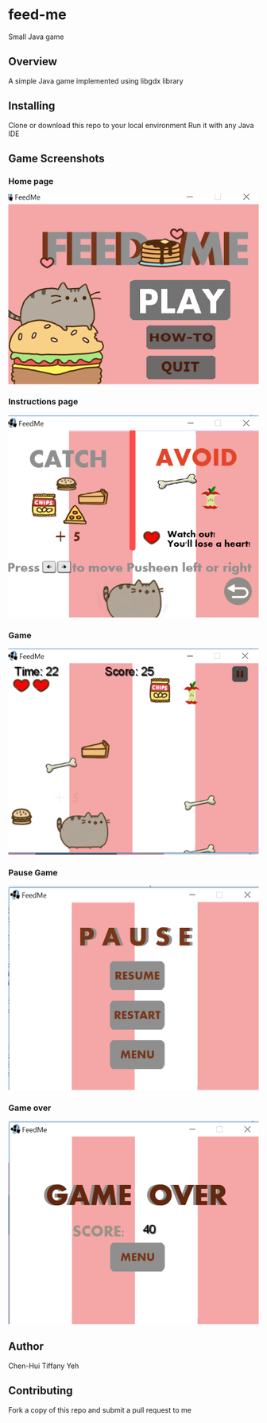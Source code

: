 # feed-me
Small Java game

## Overview
A simple Java game implemented using libgdx library

## Installing
Clone or download this repo to your local environment
Run it with any Java IDE

## Game Screenshots

### Home page

![alt text](https://github.com/chenhuiyeh/feed-me/blob/master/readme-img/game-home-page.png)

### Instructions page

![alt text](https://github.com/chenhuiyeh/feed-me/blob/master/readme-img/instructions-page.png)

### Game 

![alt text](https://github.com/chenhuiyeh/feed-me/blob/master/readme-img/game-play.png)

### Pause Game

![alt text](https://github.com/chenhuiyeh/feed-me/blob/master/readme-img/pause.png)

### Game over
![alt text](https://github.com/chenhuiyeh/feed-me/blob/master/readme-img/game-over.png)

## Author
Chen-Hui Tiffany Yeh

## Contributing
Fork a copy of this repo and submit a pull request to me


